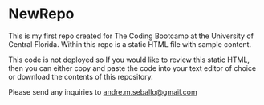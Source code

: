 # NewRepo

This is my first repo created for The Coding Bootcamp at the University of Central Florida. Within this repo is a static HTML file with sample content.

This code is not deployed so If you would like to review this static HTML, then you can either copy and paste the code into your text editor of choice or download the contents of this repository.

Please send any inquiries to andre.m.seballo@gmail.com
